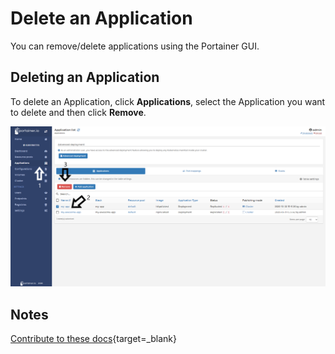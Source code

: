 # Delete an Application

You can remove/delete applications using the Portainer GUI.

## Deleting an Application

To delete an Application, click <b>Applications</b>, select the Application you want to delete and then click <b>Remove</b>.

![delete](assets/delete-1.png)

## Notes

[Contribute to these docs](https://github.com/portainer/portainer-docs/blob/master/contributing.md){target=_blank}